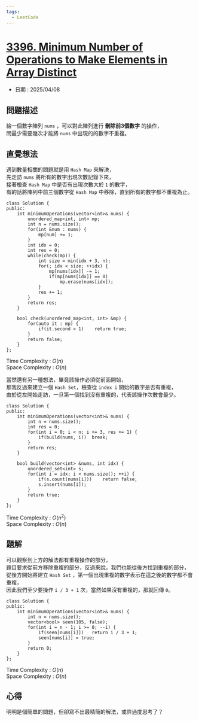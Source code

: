 ```yaml
---
tags:
  - LeetCode
---
```


# [3396. Minimum Number of Operations to Make Elements in Array Distinct](https://leetcode.com/problems/minimum-number-of-operations-to-make-elements-in-array-distinct/description)  

+ 日期 : 2025/04/08  

## 問題描述  

給一個數字陣列 `nums` ，可以對此陣列進行 **刪除前3個數字** 的操作，  
問最少需要幾次才能將 `nums` 中出現的的數字不重複。  

## 直覺想法  

遇到數量相關的問題就是用 `Hash Map` 來解決，  
先走訪 `nums` 將所有的數字出現次數記錄下來，  
接著檢查 `Hash Map` 中是否有出現次數大於 `1` 的數字，  
有的話將陣列中前三個數字從 `Hash Map` 中移除，直到所有的數字都不重複為止。  

```cpp=
class Solution {
public:
    int minimumOperations(vector<int>& nums) {
        unordered_map<int, int> mp;
        int n = nums.size();
        for(int &num : nums) {
            mp[num] += 1;
        }
        int idx = 0;
        int res = 0;
        while(check(mp)) {
            int size = min(idx + 3, n);
            for(; idx < size; ++idx) {
                mp[nums[idx]] -= 1;
                if(mp[nums[idx]] == 0)
                    mp.erase(nums[idx]);
            }
            res += 1;
        }
        return res;
    }

    bool check(unordered_map<int, int> &mp) {
        for(auto it : mp) {
            if(it.second > 1)    return true;
        }
        return false;
    }
};
```

Time Complexity : $O(n)$  
Space Complexity : $O(n)$  

當然還有另一種想法，畢竟該操作必須從前面開始，  
那我反過來建立一個 `Hash Set`，檢查從 `index i` 開始的數字是否有重複，  
由於從左開始走訪，一旦第一個找到沒有重複的，代表該操作次數會最少。  

```cpp=
class Solution {
public:
    int minimumOperations(vector<int>& nums) {
        int n = nums.size();
        int res = 0;
        for(int i = 0; i < n; i += 3, res += 1) {
            if(build(nums, i))  break;
        }
        return res;
    }

    bool build(vector<int> &nums, int idx) {
        unordered_set<int> s;
        for(int i = idx; i < nums.size(); ++i) {
            if(s.count(nums[i]))    return false;
            s.insert(nums[i]);
        }
        return true;
    }
};
```

Time Complexity : $O(n^2)$  
Space Complexity : $O(n)$  

## 題解  

可以觀察到上方的解法都有重複操作的部分，  
題目要求從前方移除重複的部分，反過來說，我們也能從後方找到重複的部分，  
從後方開始將建立 `Hash Set` ，第一個出現重複的數字表示在這之後的數字都不會重複，  
因此我們至少要操作 `i / 3 + 1` 次，當然如果沒有重複的，那就回傳 `0`。  

```cpp=
class Solution {
public:
    int minimumOperations(vector<int>& nums) {
        int n = nums.size();
        vector<bool> seen(105, false);
        for(int i = n - 1; i >= 0; --i) {
            if(seen[nums[i]])   return i / 3 + 1;
            seen[nums[i]] = true;
        }
        return 0;
    }
};
```

Time Complexity : $O(n)$  
Space Complexity : $O(n)$  

## 心得  

明明是個簡單的問題，但卻寫不出最精簡的解法，或許過度思考了？  
